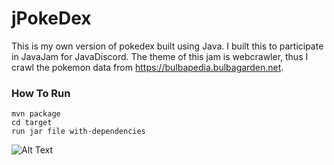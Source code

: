 # jPokeDex
This is my own version of pokedex built using Java. I built this to participate in JavaJam for JavaDiscord.
The theme of this jam is webcrawler, thus I crawl the pokemon data from https://bulbapedia.bulbagarden.net.

### How To Run
```
mvn package
cd target
run jar file with-dependencies
```

![Alt Text](https://blog-firmantoari.s3.ap-southeast-1.amazonaws.com/jPokeDex.gif)